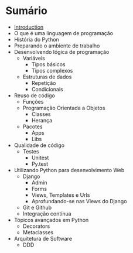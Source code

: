 # Sumário

* [Introduction](README.md)
* O que é uma linguagem de programação
* História do Python
* Preparando o ambiente de trabalho
* Desenvolvendo lógica de programação
   * Variáveis
       * Tipos básicos
       * Tipos complexos
   * Estruturas de dados
       * Repetição
       * Condicionais
* Reuso de código
   * Funções
   * Programação Orientada a Objetos
       * Classes
       * Herança
   * Pacotes
       * Apps
       * Libs
* Qualidade de código
   * Testes
       * Unitest
       * Py.test
* Utilizando Python para desenvolvimento Web
   * Django
       * Admin
       * Forms
       * Views, Templates e Urls
       * Aprofundando-se nas Views do Django
   * Git e Github
   * Integração contínua
* Tópicos avançados em Python
   * Decorators
   * Metaclasses
* Arquitetura de Software
   * DDD

